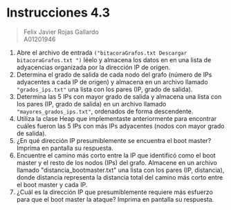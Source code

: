 # Instrucciones 4.3

> Felix Javier Rojas Gallardo</br>
> A01201946

1. Abre el archivo de entrada `("bitacoraGrafos.txt Descargar bitacoraGrafos.txt ")` léelo y almacena los datos en en una lista de adyacencias organizada por la dirección IP de origen.
2. Determina el grado de salida de cada nodo del grafo (número de IPs adyacentes a cada IP de origen) y almacena en un archivo llamado `"grados_ips.txt"` una lista con los pares (IP, grado de salida).
3. Determina las 5 IPs con mayor grado de salida y almacena una lista con los pares (IP, grado de salida) en un archivo llamado `"mayores_grados_ips.txt"`, ordenados de forma descendente.
4. Utiliza la clase Heap que implementaste anteriormente para encontrar cuáles fueron las 5 IPs con más IPs adyacentes (nodos con mayor grado de salida).
5. ¿En qué dirección IP presumiblemente se encuentra el boot master? Imprima en pantalla su respuesta.
6. Encuentre el camino más corto entre la IP que identificó como el boot master y el resto de los nodos (IPs) del grafo. Almacene en un archivo llamado "distancia_bootmaster.txt" una lista con los pares (IP, distancia), donde distancia representa la distancia total del camino más corto entre el boot master y cada IP.
7. ¿Cuál es la dirección IP que presumiblemente requiere más esfuerzo para que el boot master la ataque? Imprima en pantalla su respuesta.
